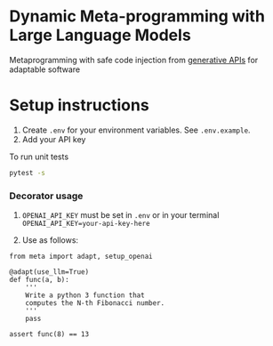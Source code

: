 # Dynamic Meta-programming with Large Language Models
Metaprogramming with safe code injection from [generative APIs](https://github.com/ch3njust1n/generative-api) for adaptable software

# Setup instructions
1. Create `.env` for your environment variables. See `.env.example`.
2. Add your API key

To run unit tests

```bash
pytest -s
```

### Decorator usage

1. `OPENAI_API_KEY` must be set in `.env` or in your terminal `OPENAI_API_KEY=your-api-key-here`

2. Use as follows:

```
from meta import adapt, setup_openai

@adapt(use_llm=True)
def func(a, b):
	'''
	Write a python 3 function that 
	computes the N-th Fibonacci number.
	'''
	pass

assert func(8) == 13
```